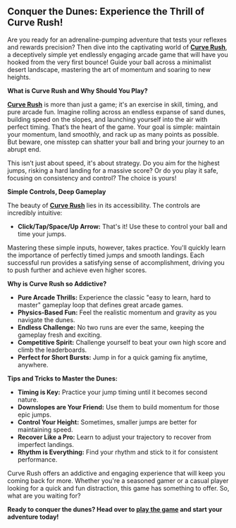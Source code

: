 ## Conquer the Dunes: Experience the Thrill of Curve Rush!

Are you ready for an adrenaline-pumping adventure that tests your reflexes and rewards precision? Then dive into the captivating world of [**Curve Rush**](https://curverush.org/), a deceptively simple yet endlessly engaging arcade game that will have you hooked from the very first bounce! Guide your ball across a minimalist desert landscape, mastering the art of momentum and soaring to new heights.

**What is Curve Rush and Why Should You Play?**

[**Curve Rush**](https://curverush.org/) is more than just a game; it's an exercise in skill, timing, and pure arcade fun. Imagine rolling across an endless expanse of sand dunes, building speed on the slopes, and launching yourself into the air with perfect timing. That’s the heart of the game. Your goal is simple: maintain your momentum, land smoothly, and rack up as many points as possible. But beware, one misstep can shatter your ball and bring your journey to an abrupt end.

This isn’t just about speed, it's about strategy. Do you aim for the highest jumps, risking a hard landing for a massive score? Or do you play it safe, focusing on consistency and control? The choice is yours!

**Simple Controls, Deep Gameplay**

The beauty of [**Curve Rush**](https://curverush.org/) lies in its accessibility. The controls are incredibly intuitive:

*   **Click/Tap/Space/Up Arrow:** That's it! Use these to control your ball and time your jumps.

Mastering these simple inputs, however, takes practice. You'll quickly learn the importance of perfectly timed jumps and smooth landings. Each successful run provides a satisfying sense of accomplishment, driving you to push further and achieve even higher scores.

**Why is Curve Rush so Addictive?**

*   **Pure Arcade Thrills:** Experience the classic "easy to learn, hard to master" gameplay loop that defines great arcade games.
*   **Physics-Based Fun:** Feel the realistic momentum and gravity as you navigate the dunes.
*   **Endless Challenge:** No two runs are ever the same, keeping the gameplay fresh and exciting.
*   **Competitive Spirit:** Challenge yourself to beat your own high score and climb the leaderboards.
*   **Perfect for Short Bursts:** Jump in for a quick gaming fix anytime, anywhere.

**Tips and Tricks to Master the Dunes:**

*   **Timing is Key:** Practice your jump timing until it becomes second nature.
*   **Downslopes are Your Friend:** Use them to build momentum for those epic jumps.
*   **Control Your Height:** Sometimes, smaller jumps are better for maintaining speed.
*   **Recover Like a Pro:** Learn to adjust your trajectory to recover from imperfect landings.
*   **Rhythm is Everything:** Find your rhythm and stick to it for consistent performance.

Curve Rush offers an addictive and engaging experience that will keep you coming back for more. Whether you're a seasoned gamer or a casual player looking for a quick and fun distraction, this game has something to offer. So, what are you waiting for?

**Ready to conquer the dunes? Head over to [play the game](https://curverush.org/) and start your adventure today!**
